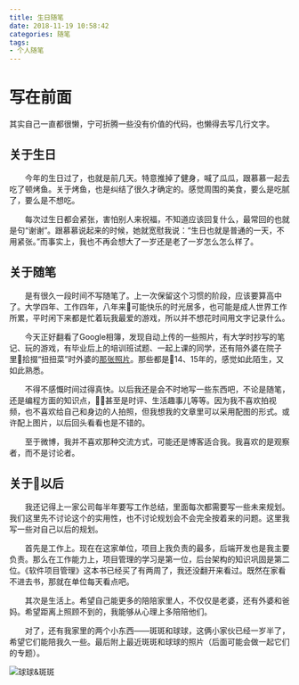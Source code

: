 ```yaml
---
title: 生日随笔
date: 2018-11-19 10:58:42
categories: 随笔
tags: 
- 个人随笔
---
```

# 写在前面

其实自己一直都很懒，宁可折腾一些没有价值的代码，也懒得去写几行文字。

## 关于生日

&emsp;&emsp;今年的生日过了，也就是前几天。特意推掉了健身，喊了瓜瓜，跟慕慕一起去吃了顿烤鱼。关于烤鱼，也是纠结了很久才确定的。感觉周围的美食，要么是吃腻了，要么是不想吃。

&emsp;&emsp;每次过生日都会紧张，害怕别人来祝福，不知道应该回复什么，最常回的也就是句“谢谢”。跟慕慕说起来的时候，她就宽慰我说：“生日也就是普通的一天，不用紧张。”而事实上，我也不再会想大了一岁还是老了一岁怎么怎么样了。

## 关于随笔

&emsp;&emsp;是有很久一段时间不写随笔了。上一次保留这个习惯的阶段，应该要算高中了。大学四年、工作四年，八年来可能快乐的时光居多，也可能是成人世界工作所累，平时闲下来都是忙着玩我最爱的游戏，所以并不想花时间用文字记录什么。

&emsp;&emsp;今天正好翻看了Google相簿，发现自动上传的一些照片，有大学时抄写的笔记、玩的游戏，有毕业后上的培训班试题、一起上课的同学，还有陪外婆在院子里拾掇“扭扭菜”时外婆的[那张照片](http://jiantuku-image-tangtang233.oss-cn-hangzhou.aliyuncs.com/18-11-19/28457558.jpg "和外婆在院子里")。那些都是14、15年的，感觉如此陌生，又如此熟悉。

&emsp;&emsp;不得不感慨时间过得真快。以后我还是会不时地写一些东西吧，不论是随笔，还是编程方面的知识点，甚至是时评、生活趣事儿等等。因为我不喜欢拍视频，也不喜欢给自己和身边的人拍照，但我想我的文章里可以采用配图的形式。或许配上图片，以后回头看看也是不错的。

&emsp;&emsp;至于微博，我并不喜欢那种交流方式，可能还是博客适合我。我喜欢的是观察者，而不是讨论者。

## 关于以后

&emsp;&emsp;我还记得上一家公司每半年要写工作总结，里面每次都需要写一些未来规划。我们这里先不讨论这个的实用性，也不讨论规划会不会完全按着来的问题。这里我写一些对自己以后的规划。

&emsp;&emsp;首先是工作上。现在在这家单位，项目上我负责的最多，后端开发也是我主要负责。那么在工作能力上，项目管理的学习是第一位，后台架构的知识巩固是第二位。《软件项目管理》这本书已经买了有两周了，我还没翻开来看过。既然在家看不进去书，那就在单位每天看点吧。

&emsp;&emsp;其次是生活上。希望自己能更多的陪陪家里人，不仅仅是老婆，还有外婆和爸妈。希望距离上照顾不到的，我能够从心理上多陪陪他们。

&emsp;&emsp;对了，还有我家里的两个小东西——斑斑和球球，这俩小家伙已经一岁半了，希望它们能陪我久一些。最后附上最近斑斑和球球的照片（后面可能会做一起它们的专题）。

![球球&斑斑](http://jiantuku-image-tangtang233.oss-cn-hangzhou.aliyuncs.com/18-11-19/88793221.jpg "斑斑&球球")